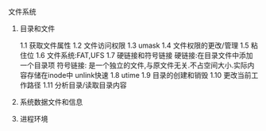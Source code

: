 文件系统

1. 目录和文件

    1.1 获取文件属性
    1.2 文件访问权限
    1.3 umask
    1.4 文件权限的更改/管理
    1.5 粘住位
    1.6 文件系统:FAT,UFS
    1.7 硬链接和符号链接
        硬链接:在目录文件中添加一个目录项
        符号链接: 是一个独立的文件,与原文件无关.不占空间大小.实际内容存储在inode中
        unlink快速
    1.8 utime
    1.9 目录的创建和销毁
    1.10 更改当前工作路径
    1.11 分析目录/读取目录内容

2. 系统数据文件和信息

3. 进程环境

